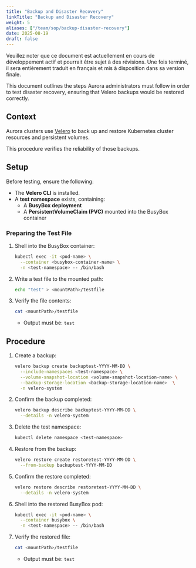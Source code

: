```yaml
---
title: "Backup and Disaster Recovery"
linkTitle: "Backup and Disaster Recovery"
weight: 5
aliases: ["/team/sop/backup-disaster-recovery"]
date: 2025-08-19
draft: false
---
```


<gcds-alert alert-role="danger" container="full" heading="Avis de traduction" hide-close-btn="true" hide-role-icon="false" is-fixed="false" class="hydrated mb-400">
<gcds-text>Veuillez noter que ce document est actuellement en cours de développement actif et pourrait être sujet à des révisions. Une fois terminé, il sera entièrement traduit en français et mis à disposition dans sa version finale.</gcds-text>
</gcds-alert>

This document outlines the steps Aurora administrators must follow in order to test disaster recovery, ensuring that Velero backups would be restored correctly.

## Context

Aurora clusters use [Velero](https://velero.io) to back up and restore Kubernetes cluster resources and persistent volumes.

This procedure verifies the reliability of those backups.

## Setup

Before testing, ensure the following:

- The **Velero CLI** is installed.
- A **test namespace** exists, containing:
  - A **BusyBox deployment**
  - A **PersistentVolumeClaim (PVC)** mounted into the BusyBox container

### Preparing the Test File

1. Shell into the BusyBox container:
   ```bash
   kubectl exec -it <pod-name> \
     --container <busybox-container-name> \
     -n <test-namespace> -- /bin/bash
   ```

2. Write a test file to the mounted path:
   ```bash
   echo "test" > <mountPath>/testfile
   ```

3. Verify the file contents:
   ```bash
   cat <mountPath>/testfile
   ```
   - Output must be: `test`

## Procedure

1. Create a backup:
   ```sh
   velero backup create backuptest-YYYY-MM-DD \
     --include-namespaces <test-namespace> \
     --volume-snapshot-location <volume-snapshot-location-name> \
     --backup-storage-location <backup-storage-location-name>  \
     -n velero-system
   ```

2. Confirm the backup completed:
   ```sh
   velero backup describe backuptest-YYYY-MM-DD \
     --details -n velero-system
   ```

3. Delete the test namespace:
   ```sh
   kubectl delete namespace <test-namespace>
   ```

4. Restore from the backup:
   ```sh
   velero restore create restoretest-YYYY-MM-DD \
     --from-backup backuptest-YYYY-MM-DD
   ```

5. Confirm the restore completed:
   ```sh
   velero restore describe restoretest-YYYY-MM-DD \
     --details -n velero-system
   ```

6. Shell into the restored BusyBox pod:
   ```sh
   kubectl exec -it <pod-name> \
     --container busybox \
     -n <test-namespace> -- /bin/bash
   ```

7. Verify the restored file:
   ```sh
   cat <mountPath>/testfile
   ```
   - Output must be: `test`
